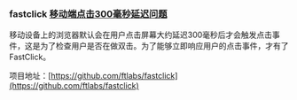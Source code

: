 ### fastclick [移动端点击300毫秒延迟问题](https://majing.io/posts/10000007721218)

移动设备上的浏览器默认会在用户点击屏幕大约延迟300毫秒后才会触发点击事件，这是为了检查用户是否在做双击。为了能够立即响应用户的点击事件，才有了FastClick。

项目地址：[https://github.com/ftlabs/fastclick](https://github.com/ftlabs/fastclick)
